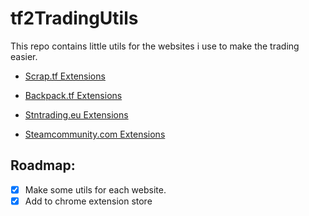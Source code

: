 # tf2TradingUtils

This repo contains little utils for the websites i use to make the trading easier.

- <a href="./scrap.tf">Scrap.tf Extensions</a><br />

- <a href="./backpack.tf">Backpack.tf Extensions</a><br />

- <a href="./stntrading.eu">Stntrading.eu Extensions</a>

- <a href="./steamcommunity.com">Steamcommunity.com Extensions</a>

## Roadmap:
- [x] Make some utils for each website.
- [x] Add to chrome extension store